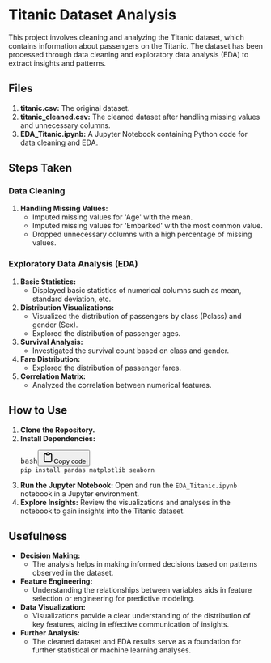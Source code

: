 # Titanic Dataset Analysis

This project involves cleaning and analyzing the Titanic dataset, which contains information about passengers on the Titanic. The dataset has been processed through data cleaning and exploratory data analysis (EDA) to extract insights and patterns.

## Files

1. **titanic.csv:** The original dataset.
2. **titanic_cleaned.csv:** The cleaned dataset after handling missing values and unnecessary columns.
3. **EDA_Titanic.ipynb:** A Jupyter Notebook containing Python code for data cleaning and EDA.

## Steps Taken

### Data Cleaning

1. **Handling Missing Values:**
   * Imputed missing values for 'Age' with the mean.
   * Imputed missing values for 'Embarked' with the most common value.
   * Dropped unnecessary columns with a high percentage of missing values.

### Exploratory Data Analysis (EDA)

1. **Basic Statistics:**
   * Displayed basic statistics of numerical columns such as mean, standard deviation, etc.
2. **Distribution Visualizations:**
   * Visualized the distribution of passengers by class (Pclass) and gender (Sex).
   * Explored the distribution of passenger ages.
3. **Survival Analysis:**
   * Investigated the survival count based on class and gender.
4. **Fare Distribution:**
   * Explored the distribution of passenger fares.
5. **Correlation Matrix:**
   * Analyzed the correlation between numerical features.

## How to Use

1. **Clone the Repository.**
2. **Install Dependencies:**
   <pre><div class="dark bg-gray-950 rounded-md"><div class="flex items-center relative text-token-text-secondary bg-token-main-surface-secondary px-4 py-2 text-xs font-sans justify-between rounded-t-md"><span>bash</span><span class="" data-state="closed"><button class="flex gap-1 items-center"><svg width="24" height="24" viewBox="0 0 24 24" fill="none" xmlns="http://www.w3.org/2000/svg" class="icon-sm"><path fill-rule="evenodd" clip-rule="evenodd" d="M12 3.5C10.8954 3.5 10 4.39543 10 5.5H14C14 4.39543 13.1046 3.5 12 3.5ZM8.53513 3.5C9.22675 2.3044 10.5194 1.5 12 1.5C13.4806 1.5 14.7733 2.3044 15.4649 3.5H17.25C18.9069 3.5 20.25 4.84315 20.25 6.5V18.5C20.25 20.1569 19.1569 21.5 17.25 21.5H6.75C5.09315 21.5 3.75 20.1569 3.75 18.5V6.5C3.75 4.84315 5.09315 3.5 6.75 3.5H8.53513ZM8 5.5H6.75C6.19772 5.5 5.75 5.94772 5.75 6.5V18.5C5.75 19.0523 6.19772 19.5 6.75 19.5H17.25C18.0523 19.5 18.25 19.0523 18.25 18.5V6.5C18.25 5.94772 17.8023 5.5 17.25 5.5H16C16 6.60457 15.1046 7.5 14 7.5H10C8.89543 7.5 8 6.60457 8 5.5Z" fill="currentColor"></path></svg>Copy code</button></span></div><div class="p-4 overflow-y-auto"><code class="!whitespace-pre hljs language-bash">pip install pandas matplotlib seaborn
   </code></div></div></pre>
3. **Run the Jupyter Notebook:**
   Open and run the `EDA_Titanic.ipynb` notebook in a Jupyter environment.
4. **Explore Insights:**
   Review the visualizations and analyses in the notebook to gain insights into the Titanic dataset.

## Usefulness

* **Decision Making:**
  * The analysis helps in making informed decisions based on patterns observed in the dataset.
* **Feature Engineering:**
  * Understanding the relationships between variables aids in feature selection or engineering for predictive modeling.
* **Data Visualization:**
  * Visualizations provide a clear understanding of the distribution of key features, aiding in effective communication of insights.
* **Further Analysis:**
  * The cleaned dataset and EDA results serve as a foundation for further statistical or machine learning analyses.
